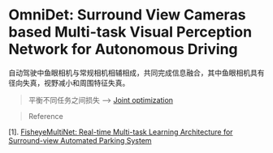 # OmniDet: Surround View Cameras based Multi-task Visual Perception Network for Autonomous Driving
自动驾驶中鱼眼相机与常规相机相辅相成，共同完成信息融合，其中鱼眼相机具有径向失真，视野减小和周围特征失真。

> 平衡不同任务之间损失 ——> [Joint optimization](https://github.com/zh-song/Object-Detection-Papers/blob/Docments/Multi%20task/Joint%20optimization.md)

























> Reference  

[1]. [FisheyeMultiNet: Real-time Multi-task Learning Architecture for Surround-view Automated Parking System](https://github.com/zh-song/Object-Detection-Papers/blob/Docments/Multi%20task/FisheyeMultiNet.md#fisheyemultinet-real-time-multi-task-learning-architecture-for-surround-view-automated-parking-system)

